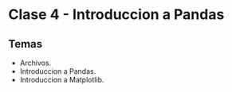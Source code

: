 # Clase 4 - Introduccion a Pandas


## Temas

* Archivos.
* Introduccion a Pandas.
* Introduccion a Matplotlib.


